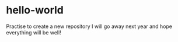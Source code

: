 # hello-world
Practise to create a new repository
I will go away next year and hope everything will be well!

